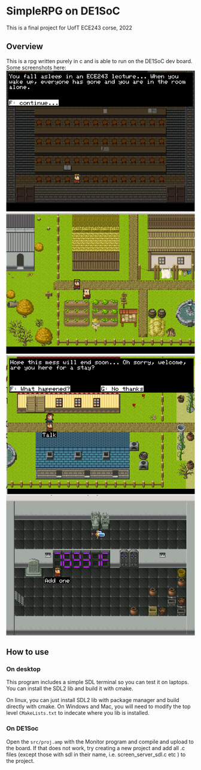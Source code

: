 # SimpleRPG on DE1SoC
This is a final project for UofT ECE243 corse, 2022

## Overview
This is a rpg written purely in c and is able to run on the DE1SoC dev board. Some screenshots here:
![img1](readme_imgs/screenshot_01.png)
![img2](readme_imgs/screenshot_02.png)
![img3](readme_imgs/screenshot_03.png)
![img4](readme_imgs/screenshot_04.png)


## How to use
### On desktop
This program includes a simple SDL terminal so you can test it on laptops. You can install the SDL2 lib and build it with cmake.

On linux, you can just install SDL2 lib with package manager and build directly with cmake. On Windows and Mac, you will need to modify the top level `CMakeLists.txt` to indecate where you lib is installed.

### On DE1Soc
Open the `src/proj.amp` with the Monitor program and compile and upload to the board. If that does not work, try creating a new project and add all .c files (except those with sdl in their name, i.e. screen_server_sdl.c etc ) to the project.
